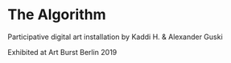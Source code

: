 # The Algorithm
Participative digital art installation by Kaddi H. & Alexander Guski  

Exhibited at Art Burst Berlin 2019
